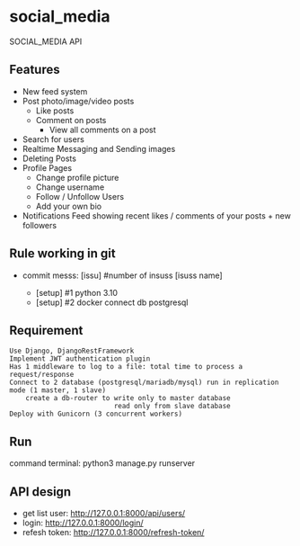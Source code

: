 # social_media
SOCIAL_MEDIA API 

## Features
* New feed system
* Post photo/image/video posts
    * Like posts
    * Comment on posts
        * View all comments on a post
* Search for users
* Realtime Messaging and Sending images
* Deleting Posts
* Profile Pages
    * Change profile picture
    * Change username
    * Follow / Unfollow Users
    * Add your own bio
* Notifications Feed showing recent likes / comments of your posts + new followers

## Rule working in git
* commit messs: [issu] #number of insuss [isuss name]

    * [setup] #1 python 3.10
    * [setup] #2 docker connect db postgresql

## Requirement
    Use Django, DjangoRestFramework
    Implement JWT authentication plugin
    Has 1 middleware to log to a file: total time to process a request/response
    Connect to 2 database (postgresql/mariadb/mysql) run in replication mode (1 master, 1 slave)
        create a db-router to write only to master database
                              read only from slave database
    Deploy with Gunicorn (3 concurrent workers)
 
## Run
command terminal: python3 manage.py runserver

## API design
* get list user: http://127.0.0.1:8000/api/users/
* login: http://127.0.0.1:8000/login/
* refesh token: http://127.0.0.1:8000/refresh-token/



